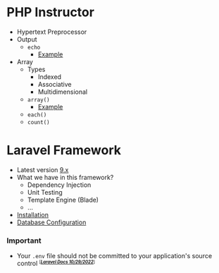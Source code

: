 # PHP Instructor
- Hypertext Preprocessor
- Output
    - `echo`
        - [Example](concepts/array/output-echo-example.php)
- Array
    - Types
        - Indexed
        - Associative 
        - Multidimensional
    - `array()`
        - [Example](concepts/array/output-array-example.php)
    - `each()`
    - `count()`

# Laravel Framework
- Latest version [9.x](https://laravel.com/docs/9.x)
- What we have in this framework?
    - Dependency Injection
    - Unit Testing
    - Template Engine (Blade)
    - ...
- [Installation](laravel/install/README.md)
- [Database Configuration](laravel/database/README.md)

### Important
- Your `.env` file should not be committed to your application's source control <small><sup>[***[Laravel Docs 10/29/2022](https://laravel.com/docs/9.x)***]<sup></small>